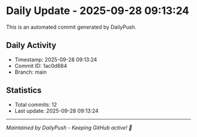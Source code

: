 # Daily Update - 2025-09-28 09:13:24

This is an automated commit generated by DailyPush.

## Daily Activity
- Timestamp: 2025-09-28 09:13:24
- Commit ID: 1ac0d684
- Branch: main

## Statistics
- Total commits: 12
- Last update: 2025-09-28 09:13:24

---
*Maintained by DailyPush - Keeping GitHub active! 🚀*
